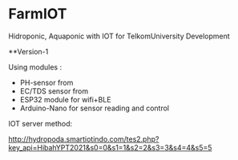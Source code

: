 # FarmIOT
Hidroponic, Aquaponic with IOT for TelkomUniversity Development

**Version-1

Using modules :
- PH-sensor from
- EC/TDS sensor from
- ESP32 module for wifi+BLE
- Arduino-Nano for sensor reading and control

IOT server method:

http://hydropoda.smartiotindo.com/tes2.php?key_api=HibahYPT2021&s0=0&s1=1&s2=2&s3=3&s4=4&s5=5
